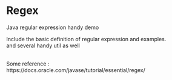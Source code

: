 Regex
=====

Java regular expression handy demo </br>

Include the basic definition of regular expression and examples. </br>
and several handy util as well </br>

</br>
Some reference : </br>
https://docs.oracle.com/javase/tutorial/essential/regex/


